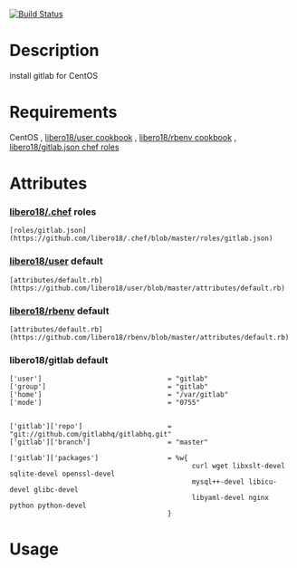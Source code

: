 [![Build Status](https://secure.travis-ci.org/libero18/gitlab.png)](http://travis-ci.org/libero18/gitlab)

Description
===========
install gitlab for CentOS


Requirements
============
CentOS , 
[libero18/user cookbook](https://github.com/libero18/user) , 
[libero18/rbenv cookbook](https://github.com/libero18/rbenv) , 
[libero18/gitlab.json chef roles](https://github.com/libero18/.chef/blob/master/roles/gitlab.json)


Attributes
==========
### [libero18/.chef](https://github.com/libero18/.chef) roles
    [roles/gitlab.json](https://github.com/libero18/.chef/blob/master/roles/gitlab.json)


### [libero18/user](https://github.com/libero18/user) default
    [attributes/default.rb](https://github.com/libero18/user/blob/master/attributes/default.rb)


### [libero18/rbenv](https://github.com/libero18/rbenv) default
    [attributes/default.rb](https://github.com/libero18/rbenv/blob/master/attributes/default.rb)


### libero18/gitlab default

    ['user']                               = "gitlab"
    ['group']                              = "gitlab"
    ['home']                               = "/var/gitlab"
    ['mode']                               = "0755"


    ['gitlab']['repo']                     = "git://github.com/gitlabhq/gitlabhq.git"
    ['gitlab']['branch']                   = "master"

    ['gitlab']['packages']                 = %w{
                                                 curl wget libxslt-devel sqlite-devel openssl-devel
                                                 mysql++-devel libicu-devel glibc-devel
                                                 libyaml-devel nginx python python-devel
                                           }


Usage
=====


